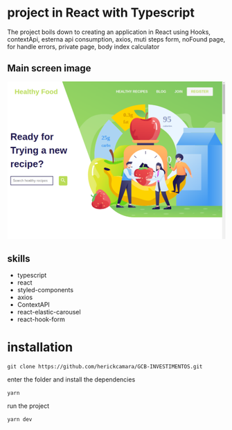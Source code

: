 # project in React with Typescript

<p> The project boils down to creating an application in React using Hooks, contextApi,
  esterna api consumption, axios, muti steps form, noFound page, for
  handle errors, private page, body index calculator </p>

<h2>Main screen image</h2>

<img src='page.png' />

## skills

- typescript
- react
- styled-components
- axios
- ContextAPI
- react-elastic-carousel
- react-hook-form

# installation

```
git clone https://github.com/herickcamara/GCB-INVESTIMENTOS.git
```

enter the folder and install the dependencies

```
yarn
```

run the project

```
yarn dev
```
